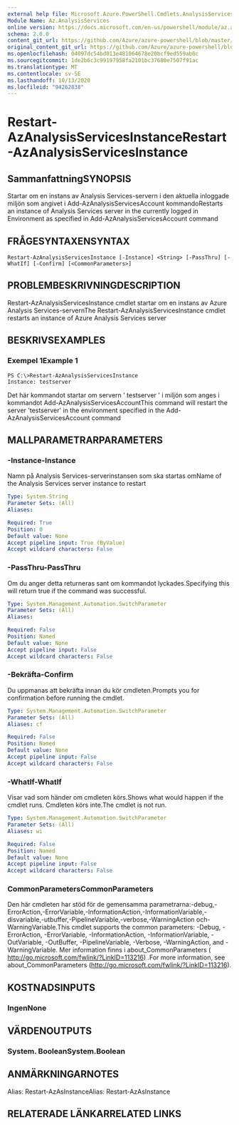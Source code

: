 ```yaml
---
external help file: Microsoft.Azure.PowerShell.Cmdlets.AnalysisServices.Dataplane.dll-Help.xml
Module Name: Az.AnalysisServices
online version: https://docs.microsoft.com/en-us/powershell/module/az.analysisservices/restart-azanalysisservicesinstance
schema: 2.0.0
content_git_url: https://github.com/Azure/azure-powershell/blob/master/src/AnalysisServices/AnalysisServices/help/Restart-AzAnalysisServicesInstance.md
original_content_git_url: https://github.com/Azure/azure-powershell/blob/master/src/AnalysisServices/AnalysisServices/help/Restart-AzAnalysisServicesInstance.md
ms.openlocfilehash: 04097dc54bd013e481064678e20bcf9ed559ab0c
ms.sourcegitcommit: 1de2b6c3c99197958fa2101bc37680e7507f91ac
ms.translationtype: MT
ms.contentlocale: sv-SE
ms.lasthandoff: 10/13/2020
ms.locfileid: "94262838"
---
```

# <span data-ttu-id="cd9ef-101">Restart-AzAnalysisServicesInstance</span><span class="sxs-lookup"><span data-stu-id="cd9ef-101">Restart-AzAnalysisServicesInstance</span></span>

## <span data-ttu-id="cd9ef-102">Sammanfattning</span><span class="sxs-lookup"><span data-stu-id="cd9ef-102">SYNOPSIS</span></span>
<span data-ttu-id="cd9ef-103">Startar om en instans av Analysis Services-servern i den aktuella inloggade miljön som angivet i Add-AzAnalysisServicesAccount kommando</span><span class="sxs-lookup"><span data-stu-id="cd9ef-103">Restarts an instance of Analysis Services server in the currently logged in Environment as specified in Add-AzAnalysisServicesAccount command</span></span>

## <span data-ttu-id="cd9ef-104">FRÅGESYNTAXEN</span><span class="sxs-lookup"><span data-stu-id="cd9ef-104">SYNTAX</span></span>

```
Restart-AzAnalysisServicesInstance [-Instance] <String> [-PassThru] [-WhatIf] [-Confirm] [<CommonParameters>]
```

## <span data-ttu-id="cd9ef-105">PROBLEMBESKRIVNING</span><span class="sxs-lookup"><span data-stu-id="cd9ef-105">DESCRIPTION</span></span>
<span data-ttu-id="cd9ef-106">Restart-AzAnalysisServicesInstance cmdlet startar om en instans av Azure Analysis Services-servern</span><span class="sxs-lookup"><span data-stu-id="cd9ef-106">The Restart-AzAnalysisServicesInstance cmdlet restarts an instance of Azure Analysis Services server</span></span>

## <span data-ttu-id="cd9ef-107">BESKRIVS</span><span class="sxs-lookup"><span data-stu-id="cd9ef-107">EXAMPLES</span></span>

### <span data-ttu-id="cd9ef-108">Exempel 1</span><span class="sxs-lookup"><span data-stu-id="cd9ef-108">Example 1</span></span>
```
PS C:\>Restart-AzAnalysisServicesInstance
Instance: testserver
```

<span data-ttu-id="cd9ef-109">Det här kommandot startar om servern ' testserver ' i miljön som anges i kommandot Add-AzAnalysisServicesAccount</span><span class="sxs-lookup"><span data-stu-id="cd9ef-109">This command will restart the server 'testserver' in the environment specified in the Add-AzAnalysisServicesAccount command</span></span>

## <span data-ttu-id="cd9ef-110">MALLPARAMETRAR</span><span class="sxs-lookup"><span data-stu-id="cd9ef-110">PARAMETERS</span></span>

### <span data-ttu-id="cd9ef-111">-Instance</span><span class="sxs-lookup"><span data-stu-id="cd9ef-111">-Instance</span></span>
<span data-ttu-id="cd9ef-112">Namn på Analysis Services-serverinstansen som ska startas om</span><span class="sxs-lookup"><span data-stu-id="cd9ef-112">Name of the Analysis Services server instance to restart</span></span>

```yaml
Type: System.String
Parameter Sets: (All)
Aliases:

Required: True
Position: 0
Default value: None
Accept pipeline input: True (ByValue)
Accept wildcard characters: False
```

### <span data-ttu-id="cd9ef-113">-PassThru</span><span class="sxs-lookup"><span data-stu-id="cd9ef-113">-PassThru</span></span>
<span data-ttu-id="cd9ef-114">Om du anger detta returneras sant om kommandot lyckades.</span><span class="sxs-lookup"><span data-stu-id="cd9ef-114">Specifying this will return true if the command was successful.</span></span>

```yaml
Type: System.Management.Automation.SwitchParameter
Parameter Sets: (All)
Aliases:

Required: False
Position: Named
Default value: None
Accept pipeline input: False
Accept wildcard characters: False
```

### <span data-ttu-id="cd9ef-115">-Bekräfta</span><span class="sxs-lookup"><span data-stu-id="cd9ef-115">-Confirm</span></span>
<span data-ttu-id="cd9ef-116">Du uppmanas att bekräfta innan du kör cmdleten.</span><span class="sxs-lookup"><span data-stu-id="cd9ef-116">Prompts you for confirmation before running the cmdlet.</span></span>

```yaml
Type: System.Management.Automation.SwitchParameter
Parameter Sets: (All)
Aliases: cf

Required: False
Position: Named
Default value: None
Accept pipeline input: False
Accept wildcard characters: False
```

### <span data-ttu-id="cd9ef-117">-WhatIf</span><span class="sxs-lookup"><span data-stu-id="cd9ef-117">-WhatIf</span></span>
<span data-ttu-id="cd9ef-118">Visar vad som händer om cmdleten körs.</span><span class="sxs-lookup"><span data-stu-id="cd9ef-118">Shows what would happen if the cmdlet runs.</span></span>
<span data-ttu-id="cd9ef-119">Cmdleten körs inte.</span><span class="sxs-lookup"><span data-stu-id="cd9ef-119">The cmdlet is not run.</span></span>

```yaml
Type: System.Management.Automation.SwitchParameter
Parameter Sets: (All)
Aliases: wi

Required: False
Position: Named
Default value: None
Accept pipeline input: False
Accept wildcard characters: False
```

### <span data-ttu-id="cd9ef-120">CommonParameters</span><span class="sxs-lookup"><span data-stu-id="cd9ef-120">CommonParameters</span></span>
<span data-ttu-id="cd9ef-121">Den här cmdleten har stöd för de gemensamma parametrarna:-debug,-ErrorAction,-ErrorVariable,-InformationAction,-InformationVariable,-disvariable,-utbuffer,-PipelineVariable,-verbose,-WarningAction och-WarningVariable.</span><span class="sxs-lookup"><span data-stu-id="cd9ef-121">This cmdlet supports the common parameters: -Debug, -ErrorAction, -ErrorVariable, -InformationAction, -InformationVariable, -OutVariable, -OutBuffer, -PipelineVariable, -Verbose, -WarningAction, and -WarningVariable.</span></span> <span data-ttu-id="cd9ef-122">Mer information finns i about_CommonParameters ( http://go.microsoft.com/fwlink/?LinkID=113216) .</span><span class="sxs-lookup"><span data-stu-id="cd9ef-122">For more information, see about_CommonParameters (http://go.microsoft.com/fwlink/?LinkID=113216).</span></span>

## <span data-ttu-id="cd9ef-123">KOSTNADS</span><span class="sxs-lookup"><span data-stu-id="cd9ef-123">INPUTS</span></span>

### <span data-ttu-id="cd9ef-124">Ingen</span><span class="sxs-lookup"><span data-stu-id="cd9ef-124">None</span></span>

## <span data-ttu-id="cd9ef-125">VÄRDEN</span><span class="sxs-lookup"><span data-stu-id="cd9ef-125">OUTPUTS</span></span>

### <span data-ttu-id="cd9ef-126">System. Boolean</span><span class="sxs-lookup"><span data-stu-id="cd9ef-126">System.Boolean</span></span>

## <span data-ttu-id="cd9ef-127">ANMÄRKNINGAR</span><span class="sxs-lookup"><span data-stu-id="cd9ef-127">NOTES</span></span>
<span data-ttu-id="cd9ef-128">Alias: Restart-AzAsInstance</span><span class="sxs-lookup"><span data-stu-id="cd9ef-128">Alias: Restart-AzAsInstance</span></span>

## <span data-ttu-id="cd9ef-129">RELATERADE LÄNKAR</span><span class="sxs-lookup"><span data-stu-id="cd9ef-129">RELATED LINKS</span></span>
